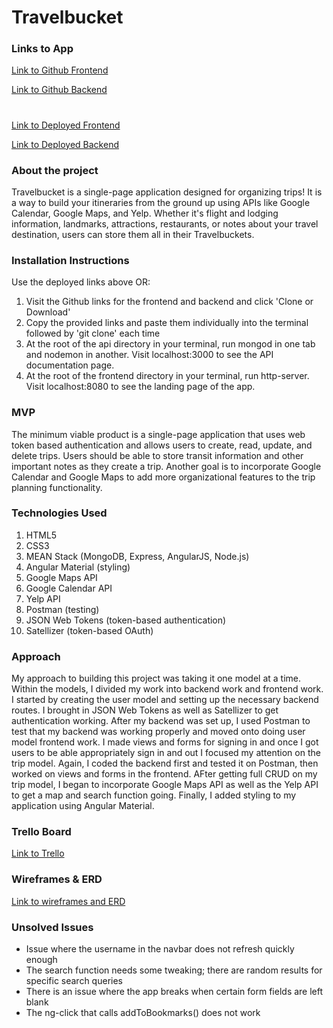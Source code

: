 # Travelbucket

### Links to App
[Link to Github Frontend](https://github.com/antoniolrhee/travelbucket_frontend)

[Link to Github Backend](https://github.com/antoniolrhee/travelbucket_api)

#

[Link to Deployed Frontend](antoniolrhee.github.io/travelbucket_frontend)

[Link to Deployed Backend](https://travelbucket-api.herokuapp.com/)

### About the project 

Travelbucket is a single-page application designed for organizing trips! It is a way to build your itineraries from the ground up using APIs like Google Calendar, Google Maps, and Yelp. Whether it's flight and lodging information, landmarks, attractions, restaurants, or notes about your travel destination, users can store them all in their Travelbuckets.

### Installation Instructions

Use the deployed links above OR: 

1. Visit the Github links for the frontend and backend and click 'Clone or Download'
2. Copy the provided links and paste them individually into the terminal followed by 'git clone' each time
3. At the root of the api directory in your terminal, run mongod in one tab and nodemon in another. Visit localhost:3000 to see the API documentation page.
4. At the root of the frontend directory in your terminal, run http-server. Visit localhost:8080 to see the landing page of the app.

### MVP 

The minimum viable product is a single-page application that uses web token based authentication and allows users to create, read, update, and delete trips. Users should be able to store transit information and other important notes as they create a trip. Another goal is to incorporate Google Calendar and Google Maps to add more organizational features to the trip planning functionality. 

### Technologies Used

1. HTML5
2. CSS3
3. MEAN Stack (MongoDB, Express, AngularJS, Node.js) 
4. Angular Material (styling)
5. Google Maps API
6. Google Calendar API
7. Yelp API 
8. Postman (testing)
9. JSON Web Tokens (token-based authentication)
10. Satellizer (token-based OAuth)

### Approach

My approach to building this project was taking it one model at a time. Within the models, I divided my work into backend work and frontend work. I started by creating the user model and setting up the necessary backend routes. I brought in JSON Web Tokens as well as Satellizer to get authentication working. After my backend was set up, I used Postman to test that my backend was working properly and moved onto doing user model frontend work. I made views and forms for signing in and once I got users to be able appropriately sign in and out I focused my attention on the trip model. Again, I coded the backend first and tested it on Postman, then worked on views and forms in the frontend. AFter getting full CRUD on my trip model, I began to incorporate Google Maps API as well as the Yelp API to get a map and search function going. Finally, I added styling to my application using Angular Material. 

### Trello Board

[Link to Trello](https://trello.com/b/1akP2dSE/project-3-Travelbucket)

### Wireframes & ERD

[Link to wireframes and ERD](https://docs.google.com/presentation/d/1Tnya5sA-F_cUn2GRPY0pazyHdNo2ZIbnaj06EK2Rnf0/edit?usp=sharing)


### Unsolved Issues

- Issue where the username in the navbar does not refresh quickly enough
- The search function needs some tweaking; there are random results for specific search queries
- There is an issue where the app breaks when certain form fields are left blank
- The ng-click that calls addToBookmarks() does not work 
